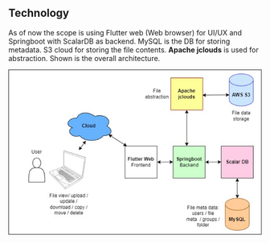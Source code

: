 ## Technology
As of now the scope is using Flutter web (Web browser) for UI/UX and Springboot with ScalarDB as backend. MySQL is the DB for storing metadata. S3 cloud for storing the file contents. **Apache jclouds** is used for abstraction. Shown is the overall architecture.

![](docs/assets/images/UI/Filemanager1-overall.jpg)
